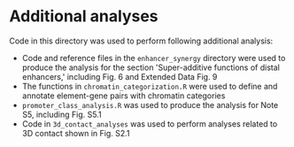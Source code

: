 # Additional analyses
Code in this directory was used to perform following additional analysis:

- Code and reference files in the `enhancer_synergy` directory were used to produce the analysis for the section 'Super-additive functions of distal enhancers,' including Fig. 6 and Extended Data Fig. 9
- The functions in `chromatin_categorization.R` were used to define and annotate element-gene pairs with chromatin categories
- `promoter_class_analysis.R` was used to produce the analysis for Note S5, including Fig. S5.1
- Code in `3d_contact_analyses` was used to perform analyses related to 3D contact shown in Fig.
S2.1
